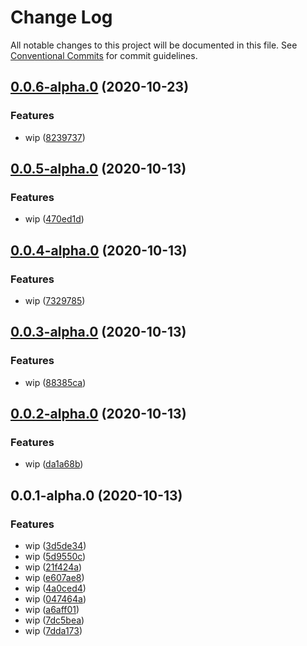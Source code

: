 # Change Log

All notable changes to this project will be documented in this file.
See [Conventional Commits](https://conventionalcommits.org) for commit guidelines.

## [0.0.6-alpha.0](https://github.com/stbui/one/compare/v0.0.5-alpha.0...v0.0.6-alpha.0) (2020-10-23)


### Features

* wip ([8239737](https://github.com/stbui/one/commit/82397376ddbc8eb5dbc17123632c3cc507ab0e24))





## [0.0.5-alpha.0](https://github.com/stbui/proxy/compare/v0.0.4-alpha.0...v0.0.5-alpha.0) (2020-10-13)


### Features

* wip ([470ed1d](https://github.com/stbui/proxy/commit/470ed1d85d2b8256443683f2caa53f111a594728))





## [0.0.4-alpha.0](https://github.com/stbui/proxy/compare/v0.0.3-alpha.0...v0.0.4-alpha.0) (2020-10-13)


### Features

* wip ([7329785](https://github.com/stbui/proxy/commit/732978555692439fa881f231053941e05993ab52))





## [0.0.3-alpha.0](https://github.com/stbui/proxy/compare/v0.0.2-alpha.0...v0.0.3-alpha.0) (2020-10-13)


### Features

* wip ([88385ca](https://github.com/stbui/proxy/commit/88385ca4883f5046d815392d2a12632d0944d13a))





## [0.0.2-alpha.0](https://github.com/stbui/proxy/compare/v0.0.1-alpha.0...v0.0.2-alpha.0) (2020-10-13)


### Features

* wip ([da1a68b](https://github.com/stbui/proxy/commit/da1a68bf83e034906d6eeb882820373ea100641c))





## 0.0.1-alpha.0 (2020-10-13)


### Features

* wip ([3d5de34](https://github.com/stbui/proxy/commit/3d5de3494b571d0a577d2d3feee0012e8477fa01))
* wip ([5d9550c](https://github.com/stbui/proxy/commit/5d9550cdbe612210feb97181dc91477ed4a83c59))
* wip ([21f424a](https://github.com/stbui/proxy/commit/21f424a1e918d935faadae28f6f2619ea62cf627))
* wip ([e607ae8](https://github.com/stbui/proxy/commit/e607ae8a91256f687fa560a7d735692d6e9a0c36))
* wip ([4a0ced4](https://github.com/stbui/proxy/commit/4a0ced4a6b2e9fc218b430f6601b36f737f5de1f))
* wip ([047464a](https://github.com/stbui/proxy/commit/047464a597108dd4407f5c7327d19ad93653dcf8))
* wip ([a6aff01](https://github.com/stbui/proxy/commit/a6aff0125e0e9d6043bc3c2f69d785e0af4f8252))
* wip ([7dc5bea](https://github.com/stbui/proxy/commit/7dc5bead217211df1e78c90352d9f9e86927b728))
* wip ([7dda173](https://github.com/stbui/proxy/commit/7dda1737d84c6d1a9ef65a450acc899150cbaf43))

